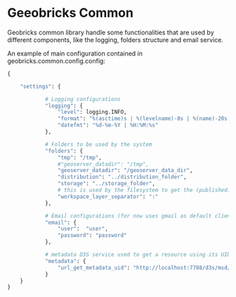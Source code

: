 Geeobricks Common
==============

Geobricks common library handle some functionalities that are used by different components, like the logging, folders structure and email service.

An example of main configuration contained in geobricks.common.config.config:

```python
{

    "settings": {

            # Logging configurations
            "logging": {
                "level": logging.INFO,
                "format": "%(asctime)s | %(levelname)-8s | %(name)-20s | Line: %(lineno)-5d | %(message)s",
                "datefmt": "%d-%m-%Y | %H:%M:%s"
            },

            # Folders to be used by the system
            "folders": {
                "tmp": "/tmp",
                #"geoserver_datadir": "/tmp",
                "geoserver_datadir": "/geoserver_data_dir",
                "distribution": "../distribution_folder",
                "storage": "../storage_folder",
                # this is used by the filesystem to get the (published) layers in the file system
                "workspace_layer_separator": ":"
            },

            # Email configurations (for now uses gmail as default client)
            "email": {
                "user":  "user",
                "password": "password"
            },

            # metadata D3S service used to get a resource using its UID
            "metadata": {
                "url_get_metadata_uid": "http://localhost:7788/d3s/msd/resources/metadata/uid/<uid>",
            }
    }
}
```